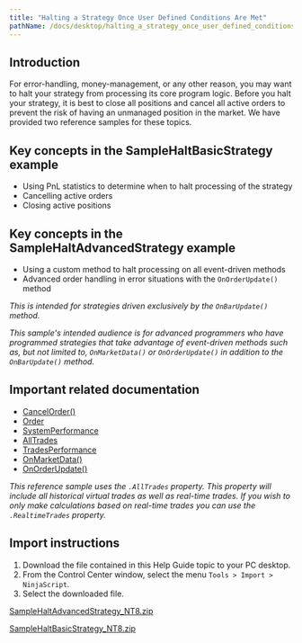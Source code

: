 ```yaml
---
title: "Halting a Strategy Once User Defined Conditions Are Met"
pathName: /docs/desktop/halting_a_strategy_once_user_defined_conditions_are_met
---
```


## Introduction

For error-handling, money-management, or any other reason, you may want to halt your strategy from processing its core program logic. Before you halt your strategy, it is best to close all positions and cancel all active orders to prevent the risk of having an unmanaged position in the market. We have provided two reference samples for these topics.

## Key concepts in the SampleHaltBasicStrategy example

- Using PnL statistics to determine when to halt processing of the strategy
- Cancelling active orders
- Closing active positions

## Key concepts in the SampleHaltAdvancedStrategy example

- Using a custom method to halt processing on all event-driven methods
- Advanced order handling in error situations with the `OnOrderUpdate()` method

*This is intended for strategies driven exclusively by the `OnBarUpdate()` method.*

*This sample's intended audience is for advanced programmers who have programmed strategies that take advantage of event-driven methods such as, but not limited to, `OnMarketData()` or `OnOrderUpdate()` in addition to the `OnBarUpdate()` method.*

## Important related documentation

- [CancelOrder()](/docs/desktop/cancel)
- [Order](/docs/desktop/order)
- [SystemPerformance](/docs/desktop/systemperformance)
- [AllTrades](/docs/desktop/alltrades)
- [TradesPerformance](/docs/desktop/tradesperformance)
- [OnMarketData()](/docs/desktop/onmarketdata)
- [OnOrderUpdate()](/docs/desktop/onorderupdate)

*This reference sample uses the `.AllTrades` property. This property will include all historical virtual trades as well as real-time trades. If you wish to only make calculations based on real-time trades you can use the `.RealtimeTrades` property.*

## Import instructions

1. Download the file contained in this Help Guide topic to your PC desktop.
2. From the Control Center window, select the menu `Tools > Import > NinjaScript`.
3. Select the downloaded file.

[SampleHaltAdvancedStrategy_NT8.zip](https://ninjatrader.com/support/helpGuides/nt8/samples/SampleHaltAdvancedStrategy_NT8.zip)

[SampleHaltBasicStrategy_NT8.zip](https://ninjatrader.com/support/helpGuides/nt8/samples/SampleHaltBasicStrategy_NT8.zip)
